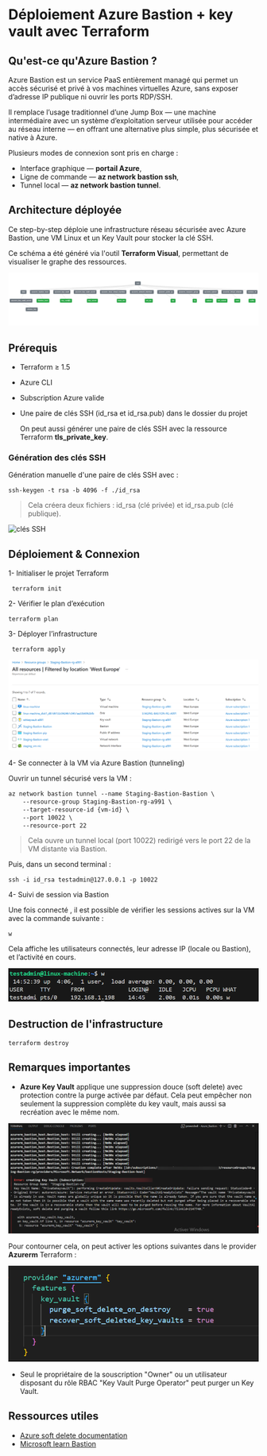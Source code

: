 # Déploiement Azure Bastion + key vault avec Terraform
## Qu'est-ce qu'Azure Bastion ?
Azure Bastion est un service PaaS entièrement managé qui permet un accès sécurisé et privé à vos machines virtuelles Azure, sans exposer d’adresse IP publique ni ouvrir les ports RDP/SSH.

Il remplace l’usage traditionnel d’une Jump Box — une machine intermédiaire avec un système d’exploitation serveur utilisée pour accéder au réseau interne — en offrant une alternative plus simple, plus sécurisée et native à Azure.

Plusieurs modes de connexion sont pris en charge :

- Interface graphique — **portail Azure**,
- Ligne de commande — **az network bastion ssh**,
- Tunnel local — **az network bastion tunnel**.

## Architecture déployée
Ce step-by-step déploie une infrastructure réseau sécurisée avec Azure Bastion, une VM Linux et un Key Vault pour stocker la clé SSH.

Ce schéma a été généré via l'outil **Terraform Visual**, permettant de visualiser le graphe des ressources.

![Terraform plan](Pictures/Plan_architecture.png)
## Prérequis
- Terraform ≥ 1.5
- Azure CLI
- Subscription Azure valide
- Une paire de clés SSH (id_rsa et id_rsa.pub) dans le dossier du projet
    
    On peut aussi générer une paire de clés SSH avec la ressource Terraform **tls_private_key**.

### Génération des clés SSH
Génération manuelle d'une paire de clés SSH avec :

    ssh-keygen -t rsa -b 4096 -f ./id_rsa
 > Cela créera deux fichiers : id_rsa (clé privée) et id_rsa.pub (clé publique).  

 ![clés SSH](Pictures/ssh_clés.png)

## Déploiement & Connexion
1- Initialiser le projet Terraform

     terraform init
2- Vérifier le plan d’exécution

    terraform plan
3- Déployer l’infrastructure

     terraform apply

![terraform apply](Pictures/All_resources.png)   

4- Se connecter à la VM via Azure Bastion (tunneling)

Ouvrir un tunnel sécurisé vers la VM :

    az network bastion tunnel --name Staging-Bastion-Bastion \
        --resource-group Staging-Bastion-rg-a991 \
        --target-resource-id {vm-id} \
        --port 10022 \
        --resource-port 22
  > Cela ouvre un tunnel local (port 10022) redirigé vers le port 22 de la VM distante via Bastion.

 Puis, dans un second terminal :

    ssh -i id_rsa testadmin@127.0.0.1 -p 10022  
4- Suivi de session via Bastion

Une fois connecté , il est possible de vérifier les sessions actives sur la VM avec la commande suivante :    

    w
 Cela affiche les utilisateurs connectés, leur adresse IP (locale ou Bastion), et l’activité en cours.

 ![Session Bastion](Pictures/connexion_successfull.png)   
## Destruction de l'infrastructure

    terraform destroy
## Remarques importantes
- **Azure Key Vault** applique une suppression douce (soft delete) avec protection contre la purge activée par défaut. Cela peut empêcher non seulement la suppression complète du key vault, mais aussi sa recréation avec le même nom.

![terraform recreate infra](Pictures/Deleted_key_vault.png)

Pour contourner cela, on peut activer les options suivantes dans le provider **Azurerm** Terraform :

![azurerm_provider](Pictures/Purge_recover_key_vault.png)
- Seul le propriétaire de la souscription "Owner" ou un utilisateur disposant du rôle RBAC "Key Vault Purge Operator" peut purger un Key Vault.

## Ressources utiles
- [Azure soft delete documentation](https://learn.microsoft.com/en-us/azure/key-vault/general/soft-delete-overview)
- [Microsoft learn Bastion](https://learn.microsoft.com/fr-fr/azure/bastion/bastion-overview)